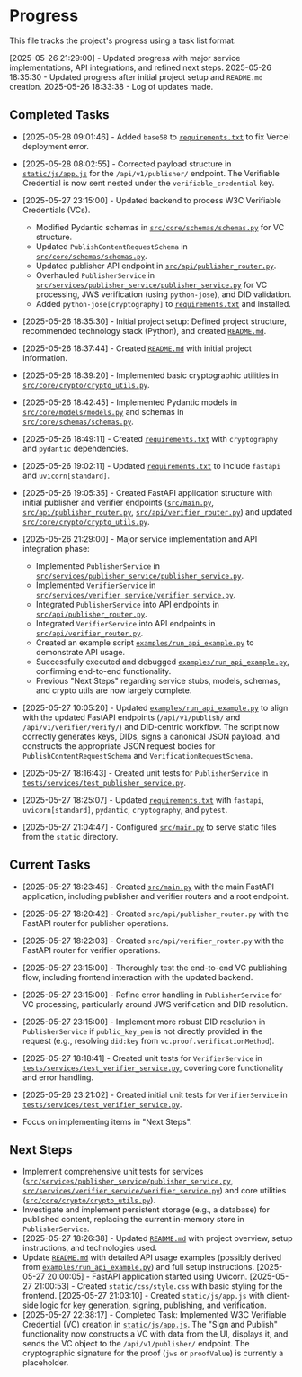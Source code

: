 # Progress

This file tracks the project's progress using a task list format.

[2025-05-26 21:29:00] - Updated progress with major service implementations, API integrations, and refined next steps.
2025-05-26 18:35:30 - Updated progress after initial project setup and `README.md` creation.
2025-05-26 18:33:38 - Log of updates made.

## Completed Tasks
*   [2025-05-28 09:01:46] - Added `base58` to [`requirements.txt`](requirements.txt:1) to fix Vercel deployment error.
*   [2025-05-28 08:02:55] - Corrected payload structure in [`static/js/app.js`](static/js/app.js:1) for the `/api/v1/publisher/` endpoint. The Verifiable Credential is now sent nested under the `verifiable_credential` key.
*   [2025-05-27 23:15:00] - Updated backend to process W3C Verifiable Credentials (VCs).
    *   Modified Pydantic schemas in [`src/core/schemas/schemas.py`](src/core/schemas/schemas.py:1) for VC structure.
    *   Updated `PublishContentRequestSchema` in [`src/core/schemas/schemas.py`](src/core/schemas/schemas.py:1).
    *   Updated publisher API endpoint in [`src/api/publisher_router.py`](src/api/publisher_router.py:1).
    *   Overhauled `PublisherService` in [`src/services/publisher_service/publisher_service.py`](src/services/publisher_service/publisher_service.py:1) for VC processing, JWS verification (using `python-jose`), and DID validation.
    *   Added `python-jose[cryptography]` to [`requirements.txt`](requirements.txt:1) and installed.

*   [2025-05-26 18:35:30] - Initial project setup: Defined project structure, recommended technology stack (Python), and created [`README.md`](README.md:1).
*   [2025-05-26 18:37:44] - Created [`README.md`](README.md:1) with initial project information.
*   [2025-05-26 18:39:20] - Implemented basic cryptographic utilities in [`src/core/crypto/crypto_utils.py`](src/core/crypto/crypto_utils.py:1).
*   [2025-05-26 18:42:45] - Implemented Pydantic models in [`src/core/models/models.py`](src/core/models/models.py:1) and schemas in [`src/core/schemas/schemas.py`](src/core/schemas/schemas.py:1).
*   [2025-05-26 18:49:11] - Created [`requirements.txt`](requirements.txt:1) with `cryptography` and `pydantic` dependencies.
*   [2025-05-26 19:02:11] - Updated [`requirements.txt`](requirements.txt:1) to include `fastapi` and `uvicorn[standard]`.
*   [2025-05-26 19:05:35] - Created FastAPI application structure with initial publisher and verifier endpoints ([`src/main.py`](src/main.py:1), [`src/api/publisher_router.py`](src/api/publisher_router.py:1), [`src/api/verifier_router.py`](src/api/verifier_router.py:1)) and updated [`src/core/crypto/crypto_utils.py`](src/core/crypto/crypto_utils.py:1).
*   [2025-05-26 21:29:00] - Major service implementation and API integration phase:
    *   Implemented `PublisherService` in [`src/services/publisher_service/publisher_service.py`](src/services/publisher_service/publisher_service.py:1).
    *   Implemented `VerifierService` in [`src/services/verifier_service/verifier_service.py`](src/services/verifier_service/verifier_service.py:1).
    *   Integrated `PublisherService` into API endpoints in [`src/api/publisher_router.py`](src/api/publisher_router.py:1).
    *   Integrated `VerifierService` into API endpoints in [`src/api/verifier_router.py`](src/api/verifier_router.py:1).
    *   Created an example script [`examples/run_api_example.py`](examples/run_api_example.py:1) to demonstrate API usage.
    *   Successfully executed and debugged [`examples/run_api_example.py`](examples/run_api_example.py:1), confirming end-to-end functionality.
    *   Previous "Next Steps" regarding service stubs, models, schemas, and crypto utils are now largely complete.

*   [2025-05-27 10:05:20] - Updated [`examples/run_api_example.py`](examples/run_api_example.py:1) to align with the updated FastAPI endpoints (`/api/v1/publish/` and `/api/v1/verifier/verify/`) and DID-centric workflow. The script now correctly generates keys, DIDs, signs a canonical JSON payload, and constructs the appropriate JSON request bodies for `PublishContentRequestSchema` and `VerificationRequestSchema`.
*   [2025-05-27 18:16:43] - Created unit tests for `PublisherService` in [`tests/services/test_publisher_service.py`](tests/services/test_publisher_service.py:1).
*   [2025-05-27 18:25:07] - Updated [`requirements.txt`](requirements.txt:1) with `fastapi`, `uvicorn[standard]`, `pydantic`, `cryptography`, and `pytest`.
*   [2025-05-27 21:04:47] - Configured [`src/main.py`](src/main.py:1) to serve static files from the `static` directory.
## Current Tasks
*   [2025-05-27 18:23:45] - Created [`src/main.py`](src/main.py:1) with the main FastAPI application, including publisher and verifier routers and a root endpoint.
*   [2025-05-27 18:20:42] - Created `src/api/publisher_router.py` with the FastAPI router for publisher operations.
*   [2025-05-27 18:22:03] - Created `src/api/verifier_router.py` with the FastAPI router for verifier operations.
*   [2025-05-27 23:15:00] - Thoroughly test the end-to-end VC publishing flow, including frontend interaction with the updated backend.
*   [2025-05-27 23:15:00] - Refine error handling in `PublisherService` for VC processing, particularly around JWS verification and DID resolution.
*   [2025-05-27 23:15:00] - Implement more robust DID resolution in `PublisherService` if `public_key_pem` is not directly provided in the request (e.g., resolving `did:key` from `vc.proof.verificationMethod`).
*   [2025-05-27 18:18:41] - Created unit tests for `VerifierService` in [`tests/services/test_verifier_service.py`](tests/services/test_verifier_service.py:1), covering core functionality and error handling.
*   [2025-05-26 23:21:02] - Created initial unit tests for `VerifierService` in [`tests/services/test_verifier_service.py`](tests/services/test_verifier_service.py:1).

*   Focus on implementing items in "Next Steps".

## Next Steps

*   Implement comprehensive unit tests for services ([`src/services/publisher_service/publisher_service.py`](src/services/publisher_service/publisher_service.py:1), [`src/services/verifier_service/verifier_service.py`](src/services/verifier_service/verifier_service.py:1)) and core utilities ([`src/core/crypto/crypto_utils.py`](src/core/crypto/crypto_utils.py:1)).
*   Investigate and implement persistent storage (e.g., a database) for published content, replacing the current in-memory store in `PublisherService`.
*   [2025-05-27 18:26:38] - Updated [`README.md`](README.md:1) with project overview, setup instructions, and technologies used.
*   Update [`README.md`](README.md:1) with detailed API usage examples (possibly derived from [`examples/run_api_example.py`](examples/run_api_example.py:1)) and full setup instructions.
[2025-05-27 20:00:05] - FastAPI application started using Uvicorn.
[2025-05-27 21:00:53] - Created `static/css/style.css` with basic styling for the frontend.
[2025-05-27 21:03:10] - Created `static/js/app.js` with client-side logic for key generation, signing, publishing, and verification.
*   [2025-05-27 22:38:17] - Completed Task: Implemented W3C Verifiable Credential (VC) creation in [`static/js/app.js`](static/js/app.js:1). The "Sign and Publish" functionality now constructs a VC with data from the UI, displays it, and sends the VC object to the `/api/v1/publisher/` endpoint. The cryptographic signature for the proof (`jws` or `proofValue`) is currently a placeholder.
